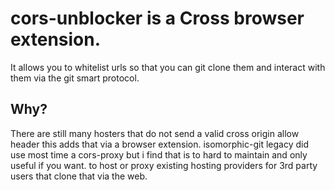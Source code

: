 # cors-unblocker is a Cross browser extension.
It allows you to whitelist urls so that you can git clone them and interact with them via the git smart protocol.

## Why?
There are still many hosters that do not send a valid cross origin allow header this adds that via a browser extension.
isomorphic-git legacy did use most time a cors-proxy but i find that is to hard to maintain and only useful if you want.
to host or proxy existing hosting providers for 3rd party users that clone that via the web. 
